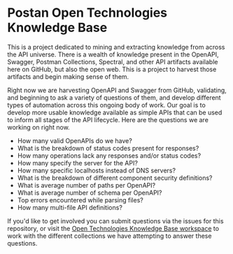 # Postan Open Technologies Knowledge Base
This is a project dedicated to mining and extracting knowledge from across the API universe. There is a wealth of knowledge present in the OpenAPI, Swagger, Postman Collections, Spectral, and other API artifacts available here on GitHub, but also the open web. This is a project to harvest those artifacts and begin making sense of them.

Right now we are harvesting OpenAPI and Swagger from GitHub, validating, and beginning to ask a variety of questions of them, and develop different types of automation across this ongoing body of work. Our goal is to develop more usable knowledge available as simple APIs that can be used to inform all stages of the API lifecycle. Here are the questions we are working on right now.

- How many valid OpenAPIs do we have?
- What is the breakdown of status codes present for responses? 
- How many operations lack any responses and/or status codes?
- How many specify the server for the API? 
- How many specific localhosts instead of DNS servers?
- What is the breakdown of different component security definitions? 
- What is average number of paths per OpenAPI? 
- What is average number of schema per OpenAPI?
- Top errors encountered while parsing files?
- How many multi-file API definitions?

If you'd like to get involved you can submit questions via the issues for this repository, or visit the [Open Technologies Knowledge Base workspace](https://postman.postman.co/workspace/Postman-Open-Technologies---Kno~9ae364c1-2c5a-4e9a-9d1a-ea8c78ad80f0/overview) to work with the different collections we have attempting to answer these questions.
